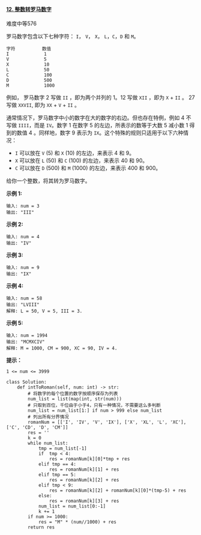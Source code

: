 #### [12. 整数转罗马数字](https://leetcode-cn.com/problems/integer-to-roman/)

难度中等576

罗马数字包含以下七种字符： `I`， `V`， `X`， `L`，`C`，`D` 和 `M`。

```
字符          数值
I             1
V             5
X             10
L             50
C             100
D             500
M             1000
```

例如， 罗马数字 2 写做 `II` ，即为两个并列的 1。12 写做 `XII` ，即为 `X` + `II` 。 27 写做 `XXVII`, 即为 `XX` + `V` + `II` 。

通常情况下，罗马数字中小的数字在大的数字的右边。但也存在特例，例如 4 不写做 `IIII`，而是 `IV`。数字 1 在数字 5 的左边，所表示的数等于大数 5 减小数 1 得到的数值 4 。同样地，数字 9 表示为 `IX`。这个特殊的规则只适用于以下六种情况：

- `I` 可以放在 `V` (5) 和 `X` (10) 的左边，来表示 4 和 9。
- `X` 可以放在 `L` (50) 和 `C` (100) 的左边，来表示 40 和 90。 
- `C` 可以放在 `D` (500) 和 `M` (1000) 的左边，来表示 400 和 900。

给你一个整数，将其转为罗马数字。

 

**示例 1:**

```
输入: num = 3
输出: "III"
```

**示例 2:**

```
输入: num = 4
输出: "IV"
```

**示例 3:**

```
输入: num = 9
输出: "IX"
```

**示例 4:**

```
输入: num = 58
输出: "LVIII"
解释: L = 50, V = 5, III = 3.
```

**示例 5:**

```
输入: num = 1994
输出: "MCMXCIV"
解释: M = 1000, CM = 900, XC = 90, IV = 4.
```

 

**提示：**

```
1 <= num <= 3999
```



```
class Solution:
    def intToRoman(self, num: int) -> str:
        # 将数字的每个位置的数字按顺序保存为列表
        num_list = list(map(int, str(num)))
        # 只取到百位，千位由于小于4，只有一种情况，不需要这么多判断
        num_list = num_list[1:] if num > 999 else num_list
        # 列出所有分界情况
        romanNum = [['I', 'IV', 'V', 'IX'], ['X', 'XL', 'L', 'XC'], ['C', 'CD', 'D', 'CM']]
        res = ''
        k = 0
        while num_list:
            tmp = num_list[-1]
            if  tmp < 4:
                res = romanNum[k][0]*tmp + res
            elif tmp == 4:
                res = romanNum[k][1] + res
            elif tmp == 5:
                res = romanNum[k][2] + res
            elif tmp < 9:
                res = romanNum[k][2] + romanNum[k][0]*(tmp-5) + res
            else:
                res = romanNum[k][3] + res
            num_list = num_list[0:-1]
            k += 1
        if num >= 1000:
            res = "M" * (num//1000) + res
        return res
```

